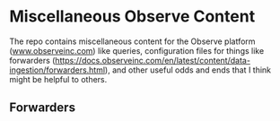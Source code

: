 # Miscellaneous Observe Content

The repo contains miscellaneous content for the Observe platform (www.observeinc.com) like queries, configuration files for things like
forwarders (https://docs.observeinc.com/en/latest/content/data-ingestion/forwarders.html), and other useful odds and ends that
I think might be helpful to others.

## Forwarders


